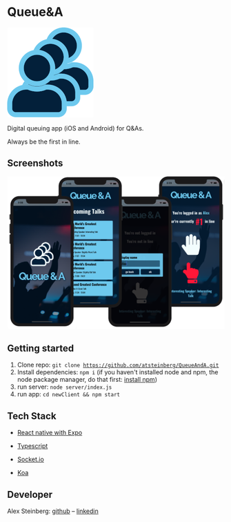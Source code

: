 # Queue&A

<img src="./newClient/assets/logoReadme.png" alt="logoBlue" />

Digital queuing app (iOS and Android) for Q&As.

Always be the first in line.

## Screenshots

<img src="./newClient/assets/screenshots.png" alt="screenshots" />

## Getting started

1. Clone repo: <code>git clone https://github.com/atsteinberg/QueueAndA.git</code>
2. Install dependencies: <code>npm i</code> (if you haven't installed node and npm, the node package manager, do that first: [install npm](https://www.npmjs.com/get-npm))
3. run server: <code>node server/index.js</code>
4. run app: <code>cd newClient && npm start</code>

## Tech Stack

- [React native with Expo](https://expo.io/)

- [Typescript](https://www.typescriptlang.org/)

- [Socket.io](https://socket.io/)

- [Koa](https://koajs.com/)

## Developer

Alex Steinberg: [github](https://github.com/atsteinberg) – [linkedin]()
